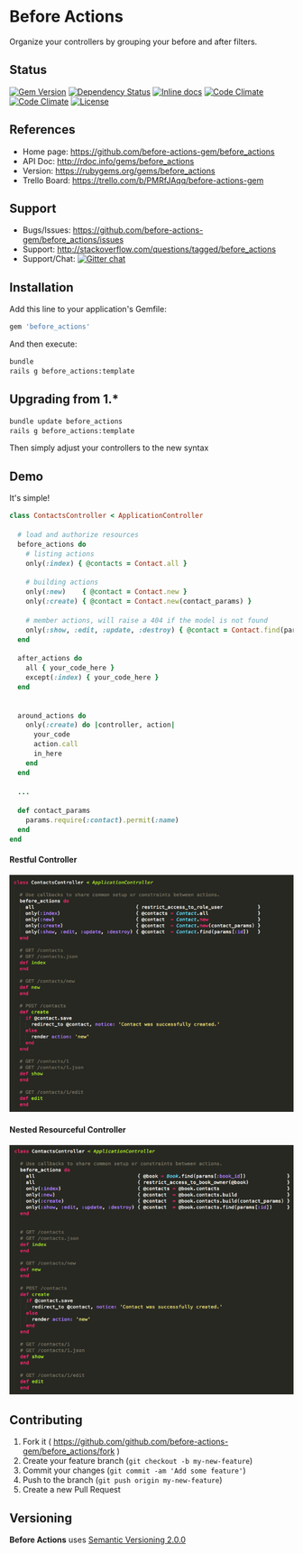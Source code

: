 # Before Actions

Organize your controllers by grouping your before and after filters.

## Status

[![Gem Version](https://badge.fury.io/rb/before_actions.png)](http://badge.fury.io/rb/before_actions)
[![Dependency Status](https://gemnasium.com/before-actions-gem/before_actions.svg)](https://gemnasium.com/before-actions-gem/before_actions)
[![Inline docs](http://inch-ci.org/github/before-actions-gem/before_actions.png)](http://inch-ci.org/github/before-actions-gem/before_actions)
[![Code Climate](https://codeclimate.com/github/before-actions-gem/before_actions.png)](https://codeclimate.com/github/before-actions-gem/before_actions)
[![Code Climate](https://codeclimate.com/github/before-actions-gem/before_actions/coverage.png)](https://codeclimate.com/github/before-actions-gem/before_actions)
[![License](http://img.shields.io/badge/license-MIT-blue.svg?style=flat)](https://github.com/before-actions-gem/before_actions/blob/master/LICENSE.md)


## References

* Home page: https://github.com/before-actions-gem/before_actions
* API Doc: http://rdoc.info/gems/before_actions
* Version: https://rubygems.org/gems/before_actions
* Trello Board: https://trello.com/b/PMRfJAqq/before-actions-gem

## Support

* Bugs/Issues: https://github.com/before-actions-gem/before_actions/issues
* Support: http://stackoverflow.com/questions/tagged/before_actions
* Support/Chat: [![Gitter chat](https://badges.gitter.im/before-actions-gem/before_actions.png)](https://gitter.im/before-actions-gem/before_actions)


## Installation

Add this line to your application's Gemfile:

```ruby
gem 'before_actions'
```

And then execute:

```bash
bundle
rails g before_actions:template
```


## Upgrading from 1.*

```bash
bundle update before_actions
rails g before_actions:template
```

Then simply adjust your controllers to the new syntax


## Demo

It's simple!

```ruby
class ContactsController < ApplicationController

  # load and authorize resources
  before_actions do
    # listing actions
    only(:index) { @contacts = Contact.all }

    # building actions
    only(:new)    { @contact = Contact.new }
    only(:create) { @contact = Contact.new(contact_params) }

    # member actions, will raise a 404 if the model is not found
    only(:show, :edit, :update, :destroy) { @contact = Contact.find(params[:id]) }
  end

  after_actions do
    all { your_code_here }
    except(:index) { your_code_here }
  end


  around_actions do
    only(:create) do |controller, action|
      your_code
      action.call
      in_here
    end
  end

  ...

  def contact_params
    params.require(:contact).permit(:name)
  end
end
```

#### Restful Controller

<img src="readme_images/resource.png" alt="resource.png" />

#### Nested Resourceful Controller

<img src="readme_images/nested.png" alt="nested.png" />







## Contributing

1. Fork it ( https://github.com/github.com/before-actions-gem/before_actions/fork )
2. Create your feature branch (`git checkout -b my-new-feature`)
3. Commit your changes (`git commit -am 'Add some feature'`)
4. Push to the branch (`git push origin my-new-feature`)
5. Create a new Pull Request

## Versioning

__Before Actions__ uses [Semantic Versioning 2.0.0](http://semver.org)
